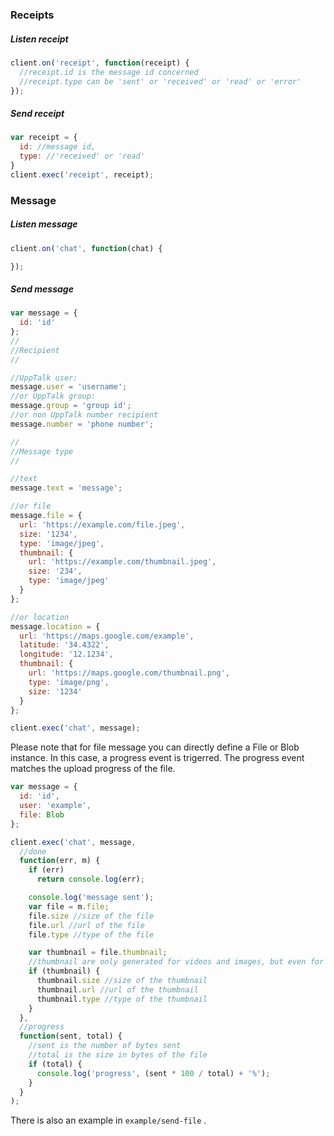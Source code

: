 ### Receipts

##### Listen receipt
```javascript
client.on('receipt', function(receipt) {
  //receipt.id is the message id concerned
  //receipt.type can be 'sent' or 'received' or 'read' or 'error'
});
```

##### Send receipt
```javascript
var receipt = {
  id: //message id,
  type: //'received' or 'read'
}
client.exec('receipt', receipt);
```

### Message

##### Listen message
```javascript
client.on('chat', function(chat) {

});
```

##### Send message

```javascript
var message = {
  id: 'id'
};
//
//Recipient
//

//UppTalk user:
message.user = 'username';
//or UppTalk group:
message.group = 'group id';
//or non UppTalk number recipient
message.number = 'phone number';

//
//Message type
//

//text
message.text = 'message';

//or file
message.file = {
  url: 'https://example.com/file.jpeg',
  size: '1234',
  type: 'image/jpeg',
  thumbnail: {
    url: 'https://example.com/thumbnail.jpeg',
    size: '234',
    type: 'image/jpeg'
  }
};

//or location
message.location = {
  url: 'https://maps.google.com/example',
  latitude: '34.4322',
  longitude: '12.1234',
  thumbnail: {
    url: 'https://maps.google.com/thumbnail.png',
    type: 'image/png',
    size: '1234'
  }
};

client.exec('chat', message);
```

Please note that for file message you can directly define a File or Blob instance. In this case, a progress event is trigerred. The progress event matches the upload progress of the file.

```javascript
var message = {
  id: 'id',
  user: 'example',
  file: Blob
};

client.exec('chat', message,
  //done
  function(err, m) {
    if (err)
      return console.log(err);

    console.log('message sent');
    var file = m.file;
    file.size //size of the file
    file.url //url of the file
    file.type //type of the file

    var thumbnail = file.thumbnail;
    //thumbnail are only generated for videos and images, but even for those it might fail
    if (thumbnail) {
      thumbnail.size //size of the thumbnail
      thumbnail.url //url of the thumbnail
      thumbnail.type //type of the thumbnail
    }
  },
  //progress
  function(sent, total) {
    //sent is the number of bytes sent
    //total is the size in bytes of the file
    if (total) {
      console.log('progress', (sent * 100 / total) + '%');
    }
  }
);
```

There is also an example in ```example/send-file``` .